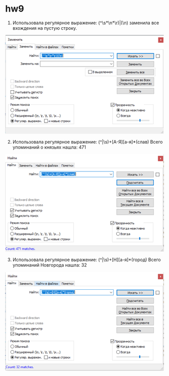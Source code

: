 # hw9

1. Использовала регулярное выражение: (^\s*\n*\r)|(\n) заменила все вхождения на пустую строку.
<img src="1.PNG" />

2. Использовала регулярное выражение: (^|\s)+[А-Я][а-я]*(слав) Всего упоминаний о князьях нашла: 471
<img src="2.PNG" />

3. Использовала регулярное выражение: (^|\s)+[Н][а-я]*(город) Всего упоминаний Новгорода нашла: 32
<img src="3.PNG" />
